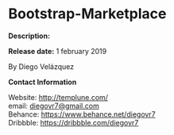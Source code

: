 # Bootstrap-Marketplace

<b>Description:</b>

<b>Release date:</b> 1 february 2019

By Diego Velázquez<br>

<b>Contact Information</b><br>

Website: http://templune.com/<br>
email: diegovr7@gmail.com<br>
Behance: https://www.behance.net/diegovr7<br>
Dribbble: https://dribbble.com/diegovr7
